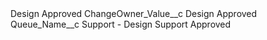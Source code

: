 <?xml version="1.0" encoding="UTF-8"?>
<CustomMetadata xmlns="http://soap.sforce.com/2006/04/metadata" xmlns:xsi="http://www.w3.org/2001/XMLSchema-instance" xmlns:xsd="http://www.w3.org/2001/XMLSchema">
    <label>Design Approved</label>
    <values>
        <field>ChangeOwner_Value__c</field>
        <value xsi:type="xsd:string">Design Approved</value>
    </values>
    <values>
        <field>Queue_Name__c</field>
        <value xsi:type="xsd:string">Support - Design Support Approved</value>
    </values>
</CustomMetadata>
